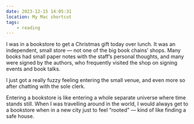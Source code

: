 ```yaml
---
date: 2023-12-15 14:05:31
location: My Mac shortcut
tags:
    - reading
---
```


I was in a bookstore to get a Christmas gift today over lunch. It was an independent, small store —
not one of the big book chains’ shops. Many books had small paper notes with the staff’s personal
thoughts, and many were signed by the authors, who frequently visited the shop on signing events and
book talks.

I just got a really fuzzy feeling entering the small venue, and even more so after chatting with the
sole clerk.

Entering a bookstore is like entering a whole separate universe where time stands still. When I was
travelling around in the world, I would always get to a bookstore when in a new city just to feel
“rooted” — kind of like finding a safe house.
